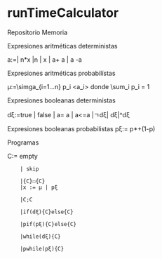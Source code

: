 # runTimeCalculator
Repositorio Memoria 


Expresiones aritméticas deterministas

a:=| n*x |n | x | a+ a | a -a 

Expresiones aritméticas probabilístas

μ:=\simga_{i=1...n} p_i <a_i> donde \sum_i p_i = 1

Expresiones booleanas deterministas

dξ:=true | false | a= a | a<=a |ㄱdξ| dξ|^dξ

Expresiones booleanas probabilistas 
pξ:=              p*<true>+(1-p)<false>

Programas

C:=      empty

        | skip
        
        |{C}☐{C}
        |x := μ | pξ
        
        |C;C
        
        |if(dξ){C}else{C}
        
        |pif(pξ){C}else{C}
        
        |while(dξ){C}
        
        |pwhile(pξ){C}
